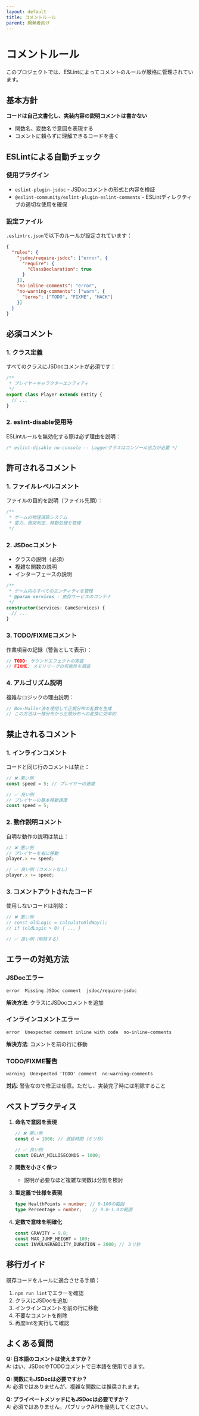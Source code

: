 ```yaml
---
layout: default
title: コメントルール
parent: 開発者向け
---
```


# コメントルール

このプロジェクトでは、ESLintによってコメントのルールが厳格に管理されています。

## 基本方針

**コードは自己文書化し、実装内容の説明コメントは書かない**

- 関数名、変数名で意図を表現する
- コメントに頼らずに理解できるコードを書く

## ESLintによる自動チェック

### 使用プラグイン

- `eslint-plugin-jsdoc` - JSDocコメントの形式と内容を検証
- `@eslint-community/eslint-plugin-eslint-comments` - ESLintディレクティブの適切な使用を確保

### 設定ファイル

`.eslintrc.json`で以下のルールが設定されています：

```json
{
  "rules": {
    "jsdoc/require-jsdoc": ["error", {
      "require": {
        "ClassDeclaration": true
      }
    }],
    "no-inline-comments": "error",
    "no-warning-comments": ["warn", { 
      "terms": ["TODO", "FIXME", "HACK"]
    }]
  }
}
```

## 必須コメント

### 1. クラス定義

すべてのクラスにJSDocコメントが必須です：

```typescript
/**
 * プレイヤーキャラクターエンティティ
 */
export class Player extends Entity {
  // ...
}
```

### 2. eslint-disable使用時

ESLintルールを無効化する際は必ず理由を説明：

```typescript
/* eslint-disable no-console -- Loggerクラスはコンソール出力が必要 */
```

## 許可されるコメント

### 1. ファイルレベルコメント

ファイルの目的を説明（ファイル先頭）：

```typescript
/**
 * ゲームの物理演算システム
 * 重力、衝突判定、移動処理を管理
 */
```

### 2. JSDocコメント

- クラスの説明（必須）
- 複雑な関数の説明
- インターフェースの説明

```typescript
/**
 * ゲーム内のすべてのエンティティを管理
 * @param services - 依存サービスのコンテナ
 */
constructor(services: GameServices) {
  // ...
}
```

### 3. TODO/FIXMEコメント

作業項目の記録（警告として表示）：

```typescript
// TODO: サウンドエフェクトの実装
// FIXME: メモリリークの可能性を調査
```

### 4. アルゴリズム説明

複雑なロジックの理由説明：

```typescript
// Box-Muller法を使用して正規分布の乱数を生成
// この方法は一様分布から正規分布への変換に効率的
```

## 禁止されるコメント

### 1. インラインコメント

コードと同じ行のコメントは禁止：

```typescript
// ❌ 悪い例
const speed = 5; // プレイヤーの速度

// ✅ 良い例
// プレイヤーの基本移動速度
const speed = 5;
```

### 2. 動作説明コメント

自明な動作の説明は禁止：

```typescript
// ❌ 悪い例
// プレイヤーを右に移動
player.x += speed;

// ✅ 良い例（コメントなし）
player.x += speed;
```

### 3. コメントアウトされたコード

使用しないコードは削除：

```typescript
// ❌ 悪い例
// const oldLogic = calculateOldWay();
// if (oldLogic > 0) { ... }

// ✅ 良い例（削除する）
```

## エラーの対処方法

### JSDocエラー

```
error  Missing JSDoc comment  jsdoc/require-jsdoc
```

**解決方法**: クラスにJSDocコメントを追加

### インラインコメントエラー

```
error  Unexpected comment inline with code  no-inline-comments
```

**解決方法**: コメントを前の行に移動

### TODO/FIXME警告

```
warning  Unexpected 'TODO' comment  no-warning-comments
```

**対応**: 警告なので修正は任意。ただし、実装完了時には削除すること

## ベストプラクティス

1. **命名で意図を表現**
   ```typescript
   // ❌ 悪い例
   const d = 1000; // 遅延時間（ミリ秒）
   
   // ✅ 良い例
   const DELAY_MILLISECONDS = 1000;
   ```

2. **関数を小さく保つ**
   - 説明が必要なほど複雑な関数は分割を検討

3. **型定義で仕様を表現**
   ```typescript
   type HealthPoints = number; // 0-100の範囲
   type Percentage = number;    // 0.0-1.0の範囲
   ```

4. **定数で意味を明確化**
   ```typescript
   const GRAVITY = 9.8;
   const MAX_JUMP_HEIGHT = 100;
   const INVULNERABILITY_DURATION = 2000; // ミリ秒
   ```

## 移行ガイド

既存コードをルールに適合させる手順：

1. `npm run lint`でエラーを確認
2. クラスにJSDocを追加
3. インラインコメントを前の行に移動
4. 不要なコメントを削除
5. 再度lintを実行して確認

## よくある質問

**Q: 日本語のコメントは使えますか？**  
A: はい、JSDocやTODOコメントで日本語を使用できます。

**Q: 関数にもJSDocは必要ですか？**  
A: 必須ではありませんが、複雑な関数には推奨されます。

**Q: プライベートメソッドにもJSDocは必要ですか？**  
A: 必須ではありません。パブリックAPIを優先してください。